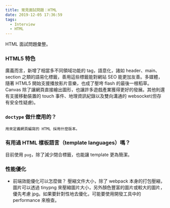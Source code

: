 ```yaml
---
title: 常見面試問題：HTML
date: 2019-12-05 17:36:59
tags:
  - Interview
  - HTML
---
```

HTML 面試問題彙整。
<!--more-->
### HTML5 特色
廣義而言，新增了相當多不同領域功能的 tag，語意化，諸如 header、main、section 之類的語易化標籤，善用這些標籤能對網站 SEO 能更加友善。多媒體，隨著 HTML5 開始支援播放影片音樂，也成了壓垮 flash 的最後一根稻草。Canvas 除了讓網頁直接繪出圖形，也讓許多遊戲產業獲得更好的發展。其他則還有支援移動裝置的 touch 事件、地理資訊紀錄以及雙向溝通的 websocket(但存有安全性疑慮)。

### `doctype` 做什麼用的？
```
用來定義網頁編寫的 HTML 採用什麼版本。
```

### 有用過 HTML 樣板語言（template languages）嗎？
目前使用 `pug`，除了減少閉合標籤，也能讓 template 更為簡潔。

### 性能優化
- 前端效能優化可以怎麼做？
壓縮文件大小，除了 webpack 本身的打包壓縮，圖片可以透過 tinypng 來壓縮圖片大小，另外顏色豐富的圖片或較大的圖片，優先考慮 jpg。如果要針對性地去優化，可能要使用開發工具中的 performance 來檢查。

